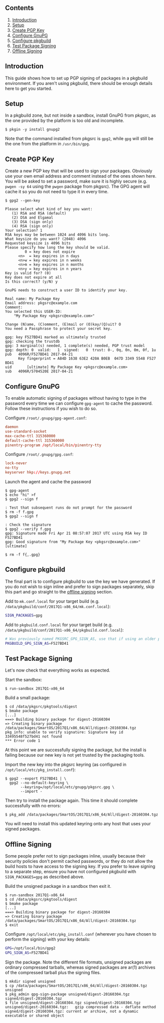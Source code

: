 ## Contents

1. <a href="#introduction">Introduction</a>
1. <a href="#setup">Setup</a>
1. <a href="#create-pgp-key">Create PGP Key</a>
1. <a href="#configure-gnupg">Configure GnuPG</a>
1. <a href="#configure-pkgbuild">Configure pkgbuild</a>
1. <a href="#test-package-signing">Test Package Signing</a>
1. <a href="#offline-signing">Offline Signing</a>

<a name="introduction"/>

## Introduction

This guide shows how to set up PGP signing of packages in a pkgbuild
environment.  If you aren't using pkgbuild, there should be enough details here
to get you started.

<a name="setup"/>

## Setup

In a pkgbuild zone, but not inside a sandbox, install GnuPG from pkgsrc, as the
one provided by the platform is too old and incomplete.

```console
$ pkgin -y install gnupg2
```

Note that the command installed from pkgsrc is `gpg2`, while `gpg` will still
be the one from the platform in `/usr/bin/gpg`.

<a name="create-pgp-key"/>

## Create PGP Key

Create a new PGP key that will be used to sign your packages.  Obviously use
your own email address and comment instead of the ones shown here.  You will be
asked to set a password, make sure it is highly secure (e.g. `pwgen -sy 64`
using the `pwgen` package from pkgsrc).  The GPG agent will cache it so you do
not need to type it in every time.

```console
$ gpg2 --gen-key

Please select what kind of key you want:
   (1) RSA and RSA (default)
   (2) DSA and Elgamal
   (3) DSA (sign only)
   (4) RSA (sign only)
Your selection? 1
RSA keys may be between 1024 and 4096 bits long.
What keysize do you want? (2048) 4096
Requested keysize is 4096 bits
Please specify how long the key should be valid.
         0 = key does not expire
      <n>  = key expires in n days
      <n>w = key expires in n weeks
      <n>m = key expires in n months
      <n>y = key expires in n years
Key is valid for? (0)
Key does not expire at all
Is this correct? (y/N) y

GnuPG needs to construct a user ID to identify your key.

Real name: My Package Key
Email address: pkgsrc@example.com
Comment:
You selected this USER-ID:
    "My Package Key <pkgsrc@example.com>"

Change (N)ame, (C)omment, (E)mail or (O)kay/(Q)uit? O
You need a Passphrase to protect your secret key.

gpg: key F527BD41 marked as ultimately trusted
gpg: checking the trustdb
gpg: 3 marginal(s) needed, 1 complete(s) needed, PGP trust model
gpg: depth: 0  valid:   1  signed:   0  trust: 0-, 0q, 0n, 0m, 0f, 1u
pub   4096R/F527BD41 2017-04-21
      Key fingerprint = A84D 1638 63E2 420A B0EB  047D 3349 5548 F527 BD41
uid       [ultimate] My Package Key <pkgsrc@example.com>
sub   4096R/5704520E 2017-04-21
```

<a name="configure-gnupg"/>

## Configure GnuPG

To enable automatic signing of packages without having to type in the password
every time we can configure `gpg-agent` to cache the password.  Follow these
instructions if you wish to do so.

Configure `/root/.gnupg/gpg-agent.conf`:

```conf
daemon
use-standard-socket
max-cache-ttl 315360000
default-cache-ttl 315360000
pinentry-program /opt/local/bin/pinentry-tty
```

Configure `/root/.gnupg/gpg.conf`:

```conf
lock-never
no-tty
keyserver hkp://keys.gnupg.net
```

Launch the agent and cache the password

```console
$ gpg-agent
$ echo "hi" >f
$ gpg2 --sign f

: Test that subsequent runs do not prompt for the password
$ rm -f f.gpg
$ gpg2 --sign f

: Check the signature
$ gpg2 --verify f.gpg
gpg: Signature made Fri Apr 21 08:57:07 2017 UTC using RSA key ID F527BD41
gpg: Good signature from "My Package Key <pkgsrc@example.com>" [ultimate]

$ rm -f f{,.gpg}
```

<a name="configure-pkgbuild"/>

## Configure pkgbuild

The final part is to configure pkgbuild to use the key we have generated.  If
you do not wish to sign inline and prefer to sign packages separately, skip
this part and go straight to the <a href="#offline-signing">offline signing</a>
section.

Add to `mk.conf.local` for your target build (e.g.
`/data/pkgbuild/conf/2017Q1-x86_64/mk.conf.local`):

```bash
SIGN_PACKAGES=gpg
```

Add to `pkgbuild.conf.local` for your target build (e.g.
`/data/pkgbuild/conf/2017Q1-x86_64/pkgbuild.conf.local`):

```bash
# Was previously named PKGSRC_GPG_SIGN_AS, use that if using an older pkgbuild.
PKGBUILD_GPG_SIGN_AS=F527BD41
```

<a name="test-package-signing"/>

## Test Package Signing

Let's now check that everything works as expected.

Start the sandbox:

```console
$ run-sandbox 2017Q1-x86_64
```

Build a small package:

```console
$ cd /data/pkgsrc/pkgtools/digest
$ bmake package
[...]
===> Building binary package for digest-20160304
=> Creating binary package /data/packages/SmartOS/2017Q1/x86_64/All/digest-20160304.tgz
pkg_info: unable to verify signature: Signature key id 33495548f527bd41 not found
*** Error code 1
```

At this point we are successfully signing the package, but the install is
failing because our new key is not yet trusted by the packaging tools.

Import the new key into the pkgsrc keyring (as configured in
`/opt/local/etc/pkg_install.conf`):

```console
$ gpg2 --export F527BD41 | \
  gpg2 --no-default-keyring \
       --keyring=/opt/local/etc/gnupg/pkgsrc.gpg \
       --import -
```

Then try to install the package again.  This time it should complete
successfully with no errors:

```console
$ pkg_add /data/packages/SmartOS/2017Q1/x86_64/All/digest-20160304.tgz
```

You will need to install this updated keyring onto any host that uses your
signed packages.

<a name="offline-signing"/>

## Offline Signing

Some people prefer not to sign packages inline, usually because their security
policies don't permit cached passwords, or they do not allow the build hosts to
have access to the signing key.  If you prefer to leave signing to a separate
step, ensure you have not configured pkgbuild with `SIGN_PACKAGES=gpg` as
described above.

Build the unsigned package in a sandbox then exit it.

```console
$ run-sandbox 2017Q1-x86_64
$ cd /data/pkgsrc/pkgtools/digest
$ bmake package
[...]
===> Building binary package for digest-20160304
=> Creating binary package /data/packages/SmartOS/2017Q1/x86_64/All/digest-20160304.tgz
$ exit
```

Configure `/opt/local/etc/pkg_install.conf` (wherever you have chosen to
perform the signing) with your key details:

```bash
GPG=/opt/local/bin/gpg2
GPG_SIGN_AS=F527BD41
```

Sign the package.  Note the different file formats, unsigned packages are
ordinary compressed tarballs, whereas signed packages are ar(1) archives of the
compressed tarball plus the signing files.

```console
$ mkdir signed unsigned
$ cp /data/packages/SmartOS/2017Q1/x86_64/All/digest-20160304.tgz unsigned
$ pkg_admin gpg-sign-package unsigned/digest-20160304.tgz signed/digest-20160304.tgz
$ file unsigned/digest-20160304.tgz signed/digest-20160304.tgz
unsigned/digest-20160304.tgz:	gzip compressed data - deflate method
signed/digest-20160304.tgz:	current ar archive, not a dynamic executable or shared object
```
